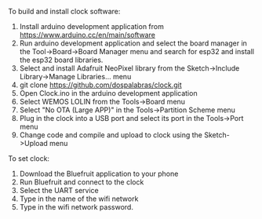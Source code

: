 To build and install clock software:

1) Install arduino development application from https://www.arduino.cc/en/main/software
2) Run arduino development application and select the board manager in the Tool->Board->Board Manager menu
   and search for esp32 and install the esp32 board libraries.
3) Select and install Adafruit NeoPixel library from the Sketch->Include Library->Manage Libraries... menu
4) git clone https://github.com/dospalabras/clock.git
5) Open Clock.ino in the arduino development application
6) Select WEMOS LOLIN from the Tools->Board menu
7) Select "No OTA (Large APP)" in the Tools->Partition Scheme menu
8) Plug in the clock into a USB port and select its port in the Tools->Port menu
9) Change code and compile and upload to clock using the Sketch->Upload menu

To set clock:

1) Download the Bluefruit application to your phone
2) Run Bluefruit and connect to the clock
3) Select the UART service
4) Type in the name of the wifi network
5) Type in the wifi network password.
